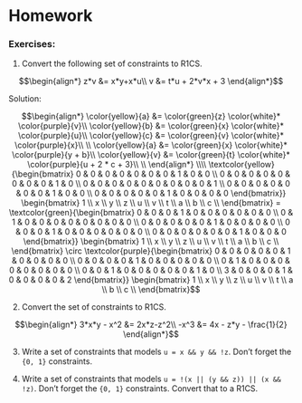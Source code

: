 # Homework

### Exercises:

1. Convert the following set of constraints to R1CS.
```math
\begin{align*}
z*v &= x*y+x*u\\
v &= t*u + 2*v*x + 3
\end{align*}
```
Solution:
```math
\begin{align*}

\color{yellow}{a} &= \color{green}{z} \color{white}*  \color{purple}{v}\\
\color{yellow}{b} &= \color{green}{x} \color{white}* \color{purple}{u}\\
\color{yellow}{c} &= \color{green}{v} \color{white}* \color{purple}{x}\\
\\
\color{yellow}{a} &= \color{green}{x} \color{white}* \color{purple}{y + b}\\
\color{yellow}{v} &= \color{green}{t} \color{white}* \color{purple}{u + 2 * c + 3}\\   
\\
\end{align*}
\\\\
\textcolor{yellow}{\begin{bmatrix}
0 & 0 & 0 & 0 & 0 & 0 & 0 & 1 & 0 & 0 \\
0 & 0 & 0 & 0 & 0 & 0 & 0 & 0 & 1 & 0 \\
0 & 0 & 0 & 0 & 0 & 0 & 0 & 0 & 0 & 1 \\
0 & 0 & 0 & 0 & 0 & 0 & 0 & 1 & 0 & 0 \\
0 & 0 & 0 & 0 & 0 & 1 & 0 & 0 & 0 & 0 
\end{bmatrix}} \begin{bmatrix}
1 \\
x \\
y \\
z \\
u \\
v \\
t \\
a \\
b \\
c \\
\end{bmatrix} = 
\textcolor{green}{\begin{bmatrix}
0 & 0 & 0 & 1 & 0 & 0 & 0 & 0 & 0 & 0 \\
0 & 1 & 0 & 0 & 0 & 0 & 0 & 0 & 0 & 0 \\
0 & 0 & 0 & 0 & 0 & 1 & 0 & 0 & 0 & 0 \\
0 & 0 & 0 & 1 & 0 & 0 & 0 & 0 & 0 & 0 \\
0 & 0 & 0 & 0 & 0 & 0 & 1 & 0 & 0 & 0 
\end{bmatrix}} \begin{bmatrix}
1 \\
x \\
y \\
z \\
u \\
v \\
t \\
a \\
b \\
c \\
\end{bmatrix} \circ 
\textcolor{purple}{\begin{bmatrix}
0 & 0 & 0 & 0 & 0 & 1 & 0 & 0 & 0 & 0 \\
0 & 0 & 0 & 0 & 1 & 0 & 0 & 0 & 0 & 0 \\
0 & 1 & 0 & 0 & 0 & 0 & 0 & 0 & 0 & 0 \\
0 & 0 & 1 & 0 & 0 & 0 & 0 & 0 & 1 & 0 \\
3 & 0 & 0 & 0 & 1 & 0 & 0 & 0 & 0 & 2 
\end{bmatrix}} \begin{bmatrix}
1 \\
x \\
y \\
z \\
u \\
v \\
t \\
a \\
b \\
c \\
\end{bmatrix}
```


2. Convert the set of constraints to R1CS.
```math
\begin{align*}
3*x*y - x^2 &= 2x*z-z^2\\
-x^3 &= 4x - z*y - \frac{1}{2}  
\end{align*}
```

3. Write a set of constraints that models `u = x && y && !z`. Don’t forget the `{0, 1}` constraints.

4. Write a set of constraints that models `u = !(x || (y && z)) || (x && !z)`. Don’t forget the `{0, 1}` constraints. Convert that to a R1CS.